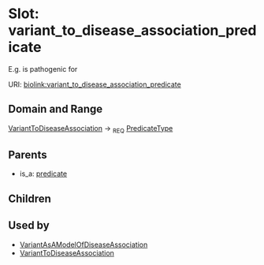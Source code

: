 
# Slot: variant_to_disease_association_predicate


E.g. is pathogenic for

URI: [biolink:variant_to_disease_association_predicate](https://w3id.org/biolink/vocab/variant_to_disease_association_predicate)


## Domain and Range

[VariantToDiseaseAssociation](VariantToDiseaseAssociation.md) ->  <sub>REQ</sub>
 [PredicateType](types/PredicateType.md)

## Parents

 *  is_a: [predicate](predicate.md)

## Children


## Used by

 * [VariantAsAModelOfDiseaseAssociation](VariantAsAModelOfDiseaseAssociation.md)
 * [VariantToDiseaseAssociation](VariantToDiseaseAssociation.md)

